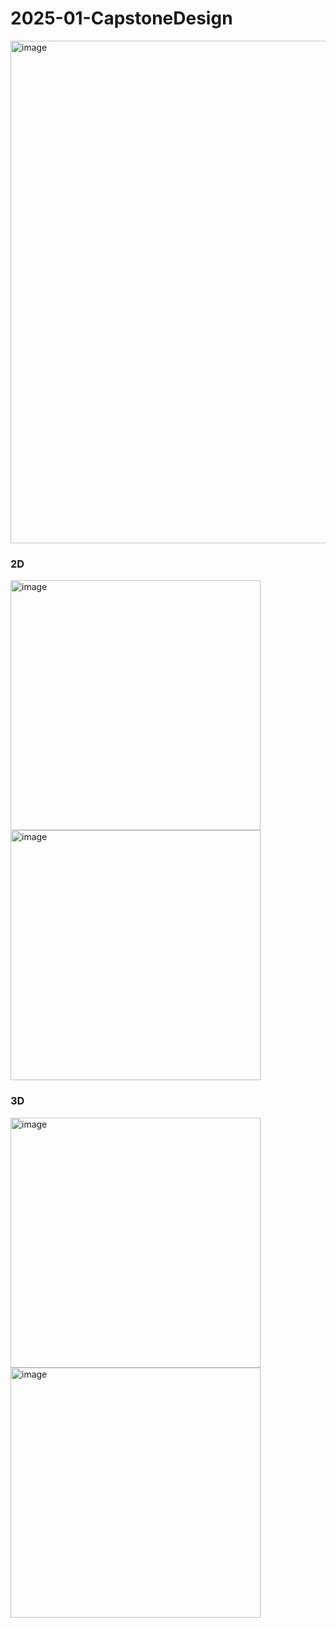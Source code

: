 # 2025-01-CapstoneDesign

<img src="https://github.com/user-attachments/assets/f1eca90d-1aa6-490e-8782-1da126dc518b" alt="image" width="804">



### 2D
<img src="https://github.com/user-attachments/assets/28af5851-9728-4749-a2ad-14f532f3bdda" alt="image" width="400">
<img src="https://github.com/user-attachments/assets/4ec7eda0-9203-4c10-8569-075febdcb5ab" alt="image" width="400">
<br/>

### 3D
<img src="https://github.com/user-attachments/assets/5b099b4b-ea26-4a46-9223-9f78b73ee2e0" alt="image" width="400">
<img src="https://github.com/user-attachments/assets/9ea855a1-3b92-449b-b94b-1bc9c237211b" alt="image" width="400">
<br/>
